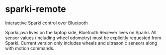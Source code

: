 # sparki-remote
Interactive Sparki control over Bluetooth

Sparki.java lives on the laptop side, Bluetooth Reciever lives on Sparki.
All sensor values (including wheel odometry) must be explicitly requested
from Sparki.  Current version only includes wheels and ultrasonic sensors
along with motion commands.
